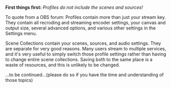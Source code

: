 **First things first:** _Profiles do not include the scenes and sources!_

To quote from a OBS forum:
Profiles contain more than just your stream key. They contain all recroding and streaming encoder settings, your canvas and output size, several advanced options, and various other settings in the Settings menu.

Scene Collections contain your scenes, sources, and audio settings. They are separate for very good reasons. Many users stream to multiple services, and it's very useful to simply switch those profile settings rather than having to change entire scene collections. Saving both to the same place is a waste of resources, and this is unlikely to be changed. 

...to be continued...(please do so if you have the time and understanding of those topics)